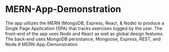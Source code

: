 # MERN-App-Demonstration

The app utilizes the MERN (MongoDB, Express, React, & Node) to produce a Single Page Application (SPA) that tracks exercises logged by the user. The front-end of the app uses Node and React as well as global design features. The back-end uses MongoDB persistance, Mongoose, Express, REST, and Node.# MERN-App-Demonstration
